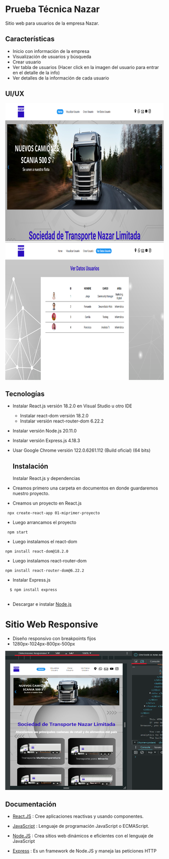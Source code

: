 # Prueba Técnica Nazar

Sitio web para usuarios de la empresa Nazar.

## Características

* Inicio con información de la empresa
* Visualización de usuarios y búsqueda
* Crear usuario
* Ver tabla de usuarios (Hacer click en la imagen del usuario para entrar en el detalle de la info)
* Ver detalles de la información de cada usuario 

## UI/UX

<img src="https://github.com/mjarancibiasuazo/Imagenes-manual/blob/9256faad917962a0213bcf6f24a6664a15372337/home-web.png" width="700" height="438">
<img src="https://github.com/mjarancibiasuazo/Imagenes-manual/blob/9256faad917962a0213bcf6f24a6664a15372337/ver-datos.png" width="700" height="438">


## Tecnologías

* Instalar React.js versión 18.2.0 en Visual Studio u otro IDE
  * Instalar react-dom versión 18.2.0
  * Instalar versión react-router-dom 6.22.2
* Instalar versión Node.js 20.11.0
* Instalar versión Express.js 4.18.3
* Usar Google Chrome versión 122.0.6261.112 (Build oficial) (64 bits)

  ## Instalación
  Instalar React.js y dependencias

* Creamos primero una carpeta en documentos en donde guardaremos nuestro proyecto.
* Creamos un proyecto en React.js
```
 npx create-react-app 01-miprimer-proyecto
```
* Luego arrancamos el proyecto
```
 npm start
```
* Luego instalamos el react-dom
```
npm install react-dom@18.2.0

```
* Luego instalamos react-router-dom
```
npm install react-router-dom@6.22.2

```
* Instalar Express.js
```
  $ npm install express
 
 ```

* Descargar e instalar [Node.js](https://nodejs.org/en/download)

# Sitio Web Responsive

* Diseño responsivo con breakpoints fijos
 * 1280px-1024px-800px-500px

<img src="https://github.com/mjarancibiasuazo/Imagenes-manual/blob/9256faad917962a0213bcf6f24a6664a15372337/sitio-web-responsive.png" width="500" height="442">



## Documentación

* [React.JS](https://es.legacy.reactjs.org/docs/getting-started.html) : Cree aplicaciones reactivas y usando componentes.

* [JavaScript](https://devdocs.io/javascript/) : Lenguaje de programación JavaScript o ECMAScript.

* [Node.JS](https://nodejs.org/docs/latest/api/) : Crea sitios web dinámicos e eficientes con el lenguaje de JavaScript

* [Express](https://expressjs.com/es/) : Es un framework de Node.JS y maneja las peticiones HTTP

